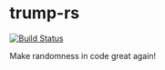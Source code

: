 # trump-rs
[![Build Status](https://travis-ci.org/mominul/trump-rs.svg?branch=master)](https://travis-ci.org/mominul/trump-rs)

Make randomness in code great again!